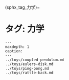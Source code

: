 (sphx_tag_力学)=
# タグ: 力学

```{toctree}
---
maxdepth: 1
caption: 
---
../toys/coupled-pendulum.md
../toys/eulers-disk.md
../toys/ping-pong.md
../toys/rattle-back.md
```
